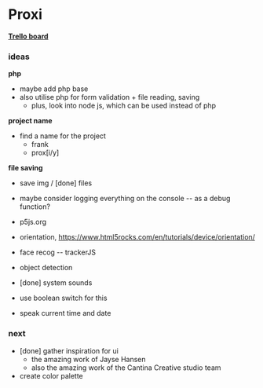 # Proxi

**[Trello board](https://trello.com/b/Qc2EXxbk)**

### ideas

**php**
- maybe add php base
- also utilise php for form validation + file reading, saving
	- plus, look into node js, which can be used instead of php

**project name**
- find a name for the project
	- frank
	- prox[i/y]

**file saving**
- save img / [done] files

- maybe consider logging everything on the console -- as a debug function?
- p5js.org
- orientation, https://www.html5rocks.com/en/tutorials/device/orientation/
- face recog -- trackerJS
- object detection
- [done] system sounds

- use boolean switch for this
- speak current time and date

### next
- [done] gather inspiration for ui
	- the amazing work of Jayse Hansen
	- also the amazing work of the Cantina Creative studio team
- create color palette